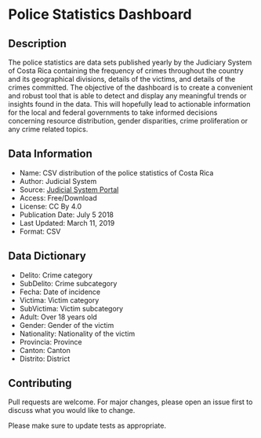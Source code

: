 # Police Statistics Dashboard

## Description
The police statistics are data sets published yearly by the Judiciary System of Costa Rica
containing the frequency of crimes throughout the country and its geographical 
divisions, details of the victims, and details of the crimes committed. The objective
of the dashboard is to create a convenient and robust tool that is able to detect
and display any meaningful trends or insights found in the data. This will hopefully
lead to actionable information for the local and federal governments to take informed
decisions concerning resource distribution, gender disparities, crime proliferation or any
crime related topics. 

## Data Information
* Name: CSV distribution of the police statistics of Costa Rica
* Author: Judicial System
* Source: [Judicial System Portal](http://datosabiertospj.eastus.cloudapp.azure.com/tr/dataset/estadisticas-policiales)
* Access: Free/Download
* License: CC By 4.0
* Publication Date: July 5 2018
* Last Updated: March 11, 2019
* Format: CSV

## Data Dictionary
* Delito: Crime category
* SubDelito: Crime subcategory
* Fecha: Date of incidence
* Victima: Victim category
* SubVictima: Victim subcategory
* Adult: Over 18 years old 
* Gender: Gender of the victim
* Nationality: Nationality of the victim
* Provincia: Province
* Canton: Canton
* Distrito: District

## Contributing
Pull requests are welcome. For major changes, please open an issue first to discuss what you would like to change.

Please make sure to update tests as appropriate.
